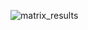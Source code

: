 
![matrix_results](https://user-images.githubusercontent.com/104056656/231260189-bcbe9cf4-3a49-434d-9f23-4cf7b903f516.png)
